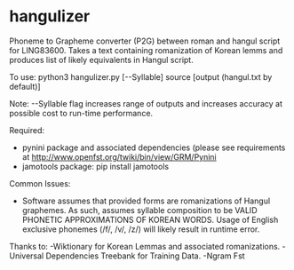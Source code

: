 # hangulizer
Phoneme to Grapheme converter (P2G) between roman and hangul script for LING83600.  Takes a text containing romanization of Korean lemms and produces list of likely equivalents in Hangul script. 

To use:
  python3 hangulizer.py [--Syllable] source [output (hangul.txt by default)]
  
  Note: --Syllable flag increases range of outputs and increases accuracy at possible cost to run-time performance.

Required: 
- pynini package and associated dependencies (please see requirements at http://www.openfst.org/twiki/bin/view/GRM/Pynini
- jamotools package: pip install jamotools

Common Issues:
- Software assumes that provided forms are romanizations of Hangul graphemes.  As such, assumes syllable composition to be VALID PHONETIC APPROXIMATIONS OF KOREAN WORDS.  Usage of English exclusive phonemes (/f/, /v/, /z/) will likely result in runtime error.  

Thanks to:
-Wiktionary for Korean Lemmas and associated romanizations.
-Universal Dependencies Treebank for Training Data.
-Ngram Fst
